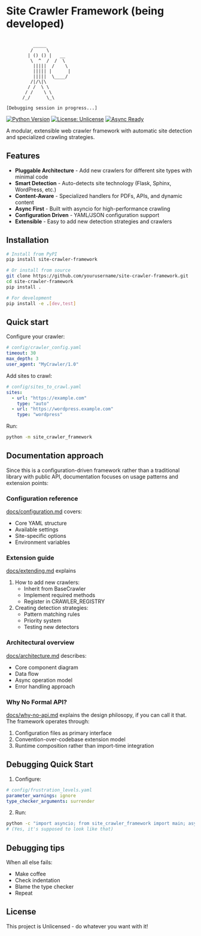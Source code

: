 # Site Crawler Framework (being developed)

```text

          _____
         /     \ 
        | () () |   __
         \  ^  /  /  \
          |||||  /    \
          ||||| |      |
          |||||  \____/
         /|/\|\
        / /  \ \
       / /    \ \
      /_/      \_\

[Debugging session in progress...]
```

[![Python Version](https://img.shields.io/badge/python-3.12+-blue.svg)](https://www.python.org/downloads/)
[![License: Unlicense](https://img.shields.io/badge/license-Unlicense-blue.svg)](http://unlicense.org/)
[![Async Ready](https://img.shields.io/badge/asyncio-ready-green.svg)](https://docs.python.org/3/library/asyncio.html)

A modular, extensible web crawler framework with automatic site detection and specialized crawling strategies.

## Features

- **Pluggable Architecture** - Add new crawlers for different site types with minimal code
- **Smart Detection** - Auto-detects site technology (Flask, Sphinx, WordPress, etc.)
- **Content-Aware** - Specialized handlers for PDFs, APIs, and dynamic content
- **Async First** - Built with asyncio for high-performance crawling
- **Configuration Driven** - YAML/JSON configuration support
- **Extensible** - Easy to add new detection strategies and crawlers

## Installation

```bash
# Install from PyPI
pip install site-crawler-framework

# Or install from source
git clone https://github.com/yourusername/site-crawler-framework.git
cd site-crawler-framework
pip install .

# For development
pip install -e .[dev,test]
```

## Quick start

Configure your crawler:

```yaml
# config/crawler_config.yaml
timeout: 30
max_depth: 3
user_agent: "MyCrawler/1.0"
```

Add sites to crawl:

```yaml
# config/sites_to_crawl.yaml
sites:
  - url: "https://example.com"
    type: "auto"
  - url: "https://wordpress.example.com"
    type: "wordpress"
```

Run:

```bash
python -m site_crawler_framework
```

## Documentation approach

Since this is a configuration-driven framework rather than a traditional library with public API, documentation focuses on usage patterns and extension points:

### Configuration reference

[docs/configuration.md]() covers:

- Core YAML structure
- Available settings
- Site-specific options
- Environment variables

### Extension guide

[docs/extending.md]() explains 

1. How to add new crawlers:
    - Inherit from BaseCrawler
    - Implement required methods
    - Register in CRAWLER_REGISTRY
2. Creating detection strategies:
    - Pattern matching rules
    - Priority system
    - Testing new detectors

### Architectural overview

[docs/architecture.md]() describes:

- Core component diagram
- Data flow
- Async operation model
- Error handling approach

### Why No Formal API?

[docs/why-no-api.md]() explains the design philosopy, if you can call it that. The framework operates through:

1. Configuration files as primary interface
2. Convention-over-codebase extension model
3. Runtime composition rather than import-time integration

## Debugging Quick Start
    
1. Configure:

```yaml
# config/frustration_levels.yaml
parameter_warnings: ignore
type_checker_arguments: surrender
```
    
2. Run:

```bash
python -c "import asyncio; from site_crawler_framework import main; asyncio.run(main.run())"
# (Yes, it's supposed to look like that)
```

## Debugging tips

When all else fails:

- Make coffee
- Check indentation
- Blame the type checker
- Repeat

## License

This project is Unlicensed - do whatever you want with it!